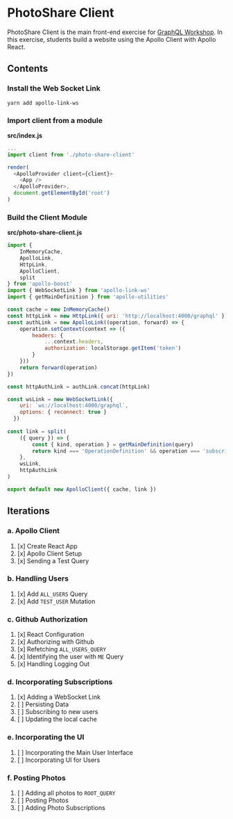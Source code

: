PhotoShare Client
===============
PhotoShare Client is the main front-end  exercise for [GraphQL Workshop](https://www.graphqlworkshop.com). In this exercise, students build a website using the Apollo Client with Apollo React.

Contents
---------------

### Install the Web Socket Link

`yarn add apollo-link-ws`

### Import client from a module

__src/index.js__
```javascript
...
import client from './photo-share-client'

render(
  <ApolloProvider client={client}>
    <App />
  </ApolloProvider>,
  document.getElementById('root')
)  
```

### Build the Client Module

__src/photo-share-client.js__
```javascript
import { 
    InMemoryCache, 
    ApolloLink,
    HttpLink,
    ApolloClient,
    split
} from 'apollo-boost'
import { WebSocketLink } from 'apollo-link-ws'
import { getMainDefinition } from 'apollo-utilities'

const cache = new InMemoryCache()
const httpLink = new HttpLink({ uri: 'http://localhost:4000/graphql' })
const authLink = new ApolloLink((operation, forward) => {
    operation.setContext(context => ({
        headers: {
            ...context.headers,
            authorization: localStorage.getItem('token')
        }
    }))
    return forward(operation)
})

const httpAuthLink = authLink.concat(httpLink)

const wsLink = new WebSocketLink({
    uri: `ws://localhost:4000/graphql`,
    options: { reconnect: true }
  })
  
const link = split(
    ({ query }) => {
        const { kind, operation } = getMainDefinition(query)
        return kind === 'OperationDefinition' && operation === 'subscription'
    }, 
    wsLink,
    httpAuthLink
)

export default new ApolloClient({ cache, link })
```

Iterations
---------------

### a. Apollo Client

1. [x] Create React App
2. [x] Apollo Client Setup
3. [x] Sending a Test Query

### b. Handling Users

1. [x] Add `ALL_USERS` Query
2. [x] Add `TEST_USER` Mutation

### c. Github Authorization

1. [x] React Configuration
2. [x] Authorizing with Github
3. [x] Refetching `ALL_USERS_QUERY`
4. [x] Identifying the user with `ME` Query
5. [x] Handling Logging Out

### d. Incorporating Subscriptions

1. [x] Adding a WebSocket Link
2. [ ] Persisting Data
3. [ ] Subscribing to new users
4. [ ] Updating the local cache

### e. Incorporating the UI

1. [ ] Incorporating the Main User Interface
2. [ ] Incorporating UI for Users

### f. Posting Photos

1. [ ] Adding all photos to `ROOT_QUERY`
2. [ ] Posting Photos
3. [ ] Adding Photo Subscriptions
